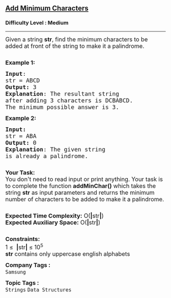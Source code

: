 <h2><a href="https://practice.geeksforgeeks.org/problems/55dbfdc246f3f62d6a7bcee7664cacf6be345527/1?page=2&difficulty[]=1&category[]=Strings&sortBy=submissions">Add Minimum Characters</a></h2><h3>Difficulty Level : Medium</h3><hr><div class="problems_problem_content__Xm_eO"><p><span style="font-size:18px">Given a string <strong>str</strong>, find the minimum characters to be added at front of the string to make it a palindrome.</span></p>

<p><br>
<span style="font-size:18px"><strong>Example 1:</strong></span></p>

<pre><span style="font-size:18px"><strong>Input</strong>:
str = ABCD
<strong>Output:</strong>&nbsp;3
<strong>Explanation</strong>: The resultant string 
after adding 3 characters is DCBABCD.
The minimum possible answer is 3.</span>
</pre>

<p><span style="font-size:18px"><strong>Example 2:</strong></span></p>

<pre><span style="font-size:18px"><strong>Input:
</strong>str = ABA
<strong>Output:&nbsp;</strong>0
<strong>Explanation</strong>: The given string
is already a palindrome.</span></pre>

<p><br>
<span style="font-size:18px"><strong>Your Task:&nbsp;&nbsp;</strong><br>
You don't need to read input or print anything. Your task is to complete the function&nbsp;<strong>addMinChar()</strong>&nbsp;which takes the string <strong>str</strong>&nbsp;as&nbsp;input parameters&nbsp;and returns the minimum number of characters to be added to make it a palindrome.</span></p>

<p><br>
<span style="font-size:18px"><strong>Expected Time Complexity:</strong> O(<strong>|</strong>str<strong>|</strong>)<br>
<strong>Expected Auxiliary Space:</strong> O(<strong>|</strong>str<strong>|</strong>)</span></p>

<p><br>
<span style="font-size:18px"><strong>Constraints:</strong><br>
1 ≤&nbsp;&nbsp;<strong>|</strong>str<strong>|&nbsp;</strong>≤ 10<sup>5</sup><br>
<strong>str</strong>&nbsp;contains only uppercase english alphabets</span></p>
</div><p><span style=font-size:18px><strong>Company Tags : </strong><br><code>Samsung</code>&nbsp;<br><p><span style=font-size:18px><strong>Topic Tags : </strong><br><code>Strings</code>&nbsp;<code>Data Structures</code>&nbsp;